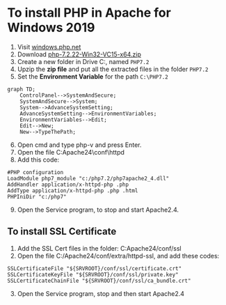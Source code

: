 # To install PHP in Apache for Windows 2019
1. Visit [windows.php.net](https://windows.php.net/)
2. Download [php-7.2.22-Win32-VC15-x64.zip](https://windows.php.net/downloads/releases/archives/php-7.2.22-Win32-VC15-x64.zip)
3. Create a new folder in Drive C:, named `PHP7.2`
4. Upzip the __zip file__ and put all the extracted files in the folder `PHP7.2`
5. Set the __Environment Variable__ for the path `C:\PHP7.2`

```mermaid
graph TD;
    ControlPanel-->SystemAndSecure;
    SystemAndSecure-->System;
    System-->AdvanceSystemSetting;
    AdvanceSystemSetting-->EnvironmentVariables;
    EnvironmentVariables-->Edit;
    Edit-->New;
    New-->TypeThePath;
```
6. Open cmd and type php-v and press Enter.
7. Open the file C:Apache24\conf\httpd
8. Add this code:
```
#PHP configuration
LoadModule php7_module "c:/php7.2/php7apache2_4.dll"
AddHandler application/x-httpd-php .php
AddType application/x-httpd-php .php .html
PHPIniDir "c:/php7"
```
9. Open the Service program, to stop and start Apache2.4.

## To install SSL Certificate
1. Add the SSL Cert files in the folder: C:Apache24/conf/ssl
2. Open the file C:/Apache24/conf/extra/httpd-ssl, and add these codes:
```
SSLCertificateFile "${SRVROOT}/conf/ssl/certificate.crt"
SSLCertificateKeyFile "${SRVROOT}/conf/ssl/private.key"
SSLCertificateChainFile "${SRVROOT}/conf/ssl/ca_bundle.crt"
```
3. Open the Service program, stop and then start Apache2.4

